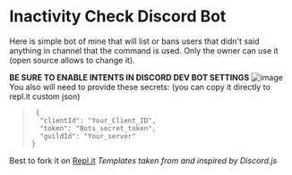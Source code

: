 
# Inactivity Check Discord Bot
Here is simple bot of mine that will list or bans users that didn't said anything in channel that the command is used. Only the owner can use it (open source allows to change it).

**BE SURE TO ENABLE INTENTS IN DISCORD DEV BOT SETTINGS**
![image](https://user-images.githubusercontent.com/33990351/167275994-6edb7e96-37bf-4907-b9ff-ea74e4a47e52.png)
You also will need to provide these secrets: (you can copy it directly to repl.it custom json)
>      {
>       "clientId": "Your_Client_ID",
>       "token": "Bots_secret_token",
>       "guildId": "Your_server"
>     }

Best to fork it on [Repl.it](https://replit.com/@ThePhaseless/Inactivity-check-Discord-Bot)
*Templates taken from and inspired by Discord.js*
